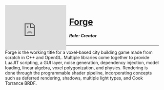 <div style="width: 200px; height: auto; float:left;padding-bottom: 20%;padding-right:2%;"><iframe src="https://streamable.com/s/8lpxy/nrbpon" frameborder="0" width="200px" allowfullscreen style="width: 200px; position: absolute;"></iframe></div>

# [Forge](https://github.com/aaruel/Forge)

##### Role: Creator

---

Forge is the working title for a voxel-based city building game made from scratch in C++ and OpenGL. Multiple libraries come together to provide LuaJIT scripting, a GUI layer, noise generation, dependency injection, model loading, linear algebra, voxel polygonization, and physics. Rendering is done through the programmable shader pipeline, incorporating concepts such as deferred rendering, shadows, multiple light types, and Cook Torrance BRDF.

